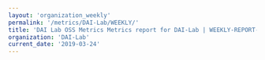 ```yaml
---
layout: 'organization_weekly'
permalink: '/metrics/DAI-Lab/WEEKLY/'
title: 'DAI Lab OSS Metrics Metrics report for DAI-Lab | WEEKLY-REPORT-2019-03-24'
organization: 'DAI-Lab'
current_date: '2019-03-24'
---
```


